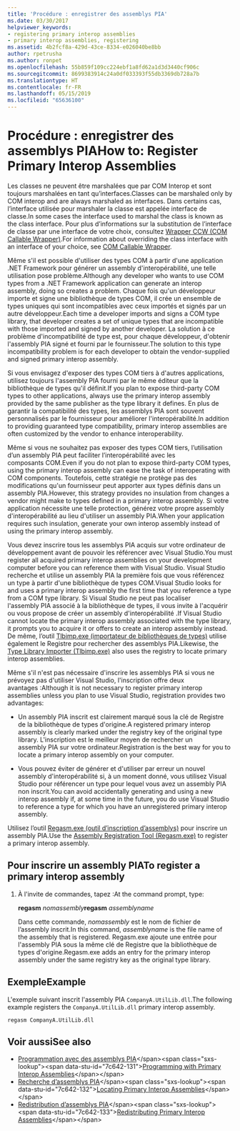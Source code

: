 ```yaml
---
title: 'Procédure : enregistrer des assemblys PIA'
ms.date: 03/30/2017
helpviewer_keywords:
- registering primary interop assemblies
- primary interop assemblies, registering
ms.assetid: 4b2fcf8a-429d-43ce-8334-e026040be8bb
author: rpetrusha
ms.author: ronpet
ms.openlocfilehash: 55b859f109cc224ebf1a8fd62a1d3d3440cf906c
ms.sourcegitcommit: 8699383914c24a0df033393f55db3369db728a7b
ms.translationtype: HT
ms.contentlocale: fr-FR
ms.lasthandoff: 05/15/2019
ms.locfileid: "65636100"
---
```

# <a name="how-to-register-primary-interop-assemblies"></a><span data-ttu-id="7c642-102">Procédure : enregistrer des assemblys PIA</span><span class="sxs-lookup"><span data-stu-id="7c642-102">How to: Register Primary Interop Assemblies</span></span>

<span data-ttu-id="7c642-103">Les classes ne peuvent être marshalées que par COM Interop et sont toujours marshalées en tant qu’interfaces.</span><span class="sxs-lookup"><span data-stu-id="7c642-103">Classes can be marshaled only by COM interop and are always marshaled as interfaces.</span></span> <span data-ttu-id="7c642-104">Dans certains cas, l’interface utilisée pour marshaler la classe est appelée interface de classe.</span><span class="sxs-lookup"><span data-stu-id="7c642-104">In some cases the interface used to marshal the class is known as the class interface.</span></span> <span data-ttu-id="7c642-105">Pour plus d’informations sur la substitution de l’interface de classe par une interface de votre choix, consultez [Wrapper CCW (COM Callable Wrapper)](../../../docs/framework/interop/com-callable-wrapper.md).</span><span class="sxs-lookup"><span data-stu-id="7c642-105">For information about overriding the class interface with an interface of your choice, see [COM Callable Wrapper](../../../docs/framework/interop/com-callable-wrapper.md).</span></span>

 <span data-ttu-id="7c642-106">Même s'il est possible d'utiliser des types COM à partir d'une application .NET Framework pour générer un assembly d'interopérabilité, une telle utilisation pose problème.</span><span class="sxs-lookup"><span data-stu-id="7c642-106">Although any developer who wants to use COM types from a .NET Framework application can generate an interop assembly, doing so creates a problem.</span></span> <span data-ttu-id="7c642-107">Chaque fois qu'un développeur importe et signe une bibliothèque de types COM, il crée un ensemble de types uniques qui sont incompatibles avec ceux importés et signés par un autre développeur.</span><span class="sxs-lookup"><span data-stu-id="7c642-107">Each time a developer imports and signs a COM type library, that developer creates a set of unique types that are incompatible with those imported and signed by another developer.</span></span> <span data-ttu-id="7c642-108">La solution à ce problème d'incompatibilité de type est, pour chaque développeur, d'obtenir l'assembly PIA signé et fourni par le fournisseur.</span><span class="sxs-lookup"><span data-stu-id="7c642-108">The solution to this type incompatibility problem is for each developer to obtain the vendor-supplied and signed primary interop assembly.</span></span>

 <span data-ttu-id="7c642-109">Si vous envisagez d'exposer des types COM tiers à d'autres applications, utilisez toujours l'assembly PIA fourni par le même éditeur que la bibliothèque de types qu'il définit.</span><span class="sxs-lookup"><span data-stu-id="7c642-109">If you plan to expose third-party COM types to other applications, always use the primary interop assembly provided by the same publisher as the type library it defines.</span></span> <span data-ttu-id="7c642-110">En plus de garantir la compatibilité des types, les assemblys PIA sont souvent personnalisés par le fournisseur pour améliorer l'interopérabilité.</span><span class="sxs-lookup"><span data-stu-id="7c642-110">In addition to providing guaranteed type compatibility, primary interop assemblies are often customized by the vendor to enhance interoperability.</span></span>

 <span data-ttu-id="7c642-111">Même si vous ne souhaitez pas exposer des types COM tiers, l’utilisation d’un assembly PIA peut faciliter l’interopérabilité avec les composants COM.</span><span class="sxs-lookup"><span data-stu-id="7c642-111">Even if you do not plan to expose third-party COM types, using the primary interop assembly can ease the task of interoperating with COM components.</span></span> <span data-ttu-id="7c642-112">Toutefois, cette stratégie ne protège pas des modifications qu'un fournisseur peut apporter aux types définis dans un assembly PIA.</span><span class="sxs-lookup"><span data-stu-id="7c642-112">However, this strategy provides no insulation from changes a vendor might make to types defined in a primary interop assembly.</span></span> <span data-ttu-id="7c642-113">Si votre application nécessite une telle protection, générez votre propre assembly d'interopérabilité au lieu d'utiliser un assembly PIA.</span><span class="sxs-lookup"><span data-stu-id="7c642-113">When your application requires such insulation, generate your own interop assembly instead of using the primary interop assembly.</span></span>

 <span data-ttu-id="7c642-114">Vous devez inscrire tous les assemblys PIA acquis sur votre ordinateur de développement avant de pouvoir les référencer avec Visual Studio.</span><span class="sxs-lookup"><span data-stu-id="7c642-114">You must register all acquired primary interop assemblies on your development computer before you can reference them with Visual Studio.</span></span> <span data-ttu-id="7c642-115">Visual Studio recherche et utilise un assembly PIA la première fois que vous référencez un type à partir d'une bibliothèque de types COM.</span><span class="sxs-lookup"><span data-stu-id="7c642-115">Visual Studio looks for and uses a primary interop assembly the first time that you reference a type from a COM type library.</span></span> <span data-ttu-id="7c642-116">Si Visual Studio ne peut pas localiser l'assembly PIA associé à la bibliothèque de types, il vous invite à l'acquérir ou vous propose de créer un assembly d'interopérabilité .</span><span class="sxs-lookup"><span data-stu-id="7c642-116">If Visual Studio cannot locate the primary interop assembly associated with the type library, it prompts you to acquire it or offers to create an interop assembly instead.</span></span> <span data-ttu-id="7c642-117">De même, l’outil [Tlbimp.exe (importateur de bibliothèques de types)](../../../docs/framework/tools/tlbimp-exe-type-library-importer.md) utilise également le Registre pour rechercher des assemblys PIA.</span><span class="sxs-lookup"><span data-stu-id="7c642-117">Likewise, the [Type Library Importer (Tlbimp.exe)](../../../docs/framework/tools/tlbimp-exe-type-library-importer.md) also uses the registry to locate primary interop assemblies.</span></span>

 <span data-ttu-id="7c642-118">Même s'il n'est pas nécessaire d'inscrire les assemblys PIA si vous ne prévoyez pas d'utiliser Visual Studio, l'inscription offre deux avantages :</span><span class="sxs-lookup"><span data-stu-id="7c642-118">Although it is not necessary to register primary interop assemblies unless you plan to use Visual Studio, registration provides two advantages:</span></span>

- <span data-ttu-id="7c642-119">Un assembly PIA inscrit est clairement marqué sous la clé de Registre de la bibliothèque de types d'origine.</span><span class="sxs-lookup"><span data-stu-id="7c642-119">A registered primary interop assembly is clearly marked under the registry key of the original type library.</span></span> <span data-ttu-id="7c642-120">L'inscription est le meilleur moyen de rechercher un assembly PIA sur votre ordinateur.</span><span class="sxs-lookup"><span data-stu-id="7c642-120">Registration is the best way for you to locate a primary interop assembly on your computer.</span></span>

- <span data-ttu-id="7c642-121">Vous pouvez éviter de générer et d'utiliser par erreur un nouvel assembly d'interopérabilité si, à un moment donné, vous utilisez Visual Studio pour référencer un type pour lequel vous avez un assembly PIA non inscrit.</span><span class="sxs-lookup"><span data-stu-id="7c642-121">You can avoid accidentally generating and using a new interop assembly if, at some time in the future, you do use Visual Studio to reference a type for which you have an unregistered primary interop assembly.</span></span>

<span data-ttu-id="7c642-122">Utilisez l’outil [Regasm.exe (outil d’inscription d’assemblys)](../../../docs/framework/tools/regasm-exe-assembly-registration-tool.md) pour inscrire un assembly PIA.</span><span class="sxs-lookup"><span data-stu-id="7c642-122">Use the [Assembly Registration Tool (Regasm.exe)](../../../docs/framework/tools/regasm-exe-assembly-registration-tool.md) to register a primary interop assembly.</span></span>

## <a name="to-register-a-primary-interop-assembly"></a><span data-ttu-id="7c642-123">Pour inscrire un assembly PIA</span><span class="sxs-lookup"><span data-stu-id="7c642-123">To register a primary interop assembly</span></span>

1. <span data-ttu-id="7c642-124">À l'invite de commandes, tapez :</span><span class="sxs-lookup"><span data-stu-id="7c642-124">At the command prompt, type:</span></span>

     <span data-ttu-id="7c642-125">**regasm** *nomassembly*</span><span class="sxs-lookup"><span data-stu-id="7c642-125">**regasm** *assemblyname*</span></span>

     <span data-ttu-id="7c642-126">Dans cette commande, *nomassembly* est le nom de fichier de l’assembly inscrit.</span><span class="sxs-lookup"><span data-stu-id="7c642-126">In this command, *assemblyname* is the file name of the assembly that is registered.</span></span> <span data-ttu-id="7c642-127">Regasm.exe ajoute une entrée pour l'assembly PIA sous la même clé de Registre que la bibliothèque de types d'origine.</span><span class="sxs-lookup"><span data-stu-id="7c642-127">Regasm.exe adds an entry for the primary interop assembly under the same registry key as the original type library.</span></span>

## <a name="example"></a><span data-ttu-id="7c642-128">Exemple</span><span class="sxs-lookup"><span data-stu-id="7c642-128">Example</span></span>
 <span data-ttu-id="7c642-129">L'exemple suivant inscrit l'assembly PIA `CompanyA.UtilLib.dll`.</span><span class="sxs-lookup"><span data-stu-id="7c642-129">The following example registers the `CompanyA.UtilLib.dll` primary interop assembly.</span></span>

```console
regasm CompanyA.UtilLib.dll
```

## <a name="see-also"></a><span data-ttu-id="7c642-130">Voir aussi</span><span class="sxs-lookup"><span data-stu-id="7c642-130">See also</span></span>

- <span data-ttu-id="7c642-131">[Programmation avec des assemblys PIA](https://docs.microsoft.com/previous-versions/dotnet/netframework-4.0/baxfadst(v=vs.100))</span><span class="sxs-lookup"><span data-stu-id="7c642-131">[Programming with Primary Interop Assemblies](https://docs.microsoft.com/previous-versions/dotnet/netframework-4.0/baxfadst(v=vs.100))</span></span>
- <span data-ttu-id="7c642-132">[Recherche d’assemblys PIA](https://docs.microsoft.com/previous-versions/dotnet/netframework-4.0/y06sxw56(v=vs.100))</span><span class="sxs-lookup"><span data-stu-id="7c642-132">[Locating Primary Interop Assemblies](https://docs.microsoft.com/previous-versions/dotnet/netframework-4.0/y06sxw56(v=vs.100))</span></span>
- <span data-ttu-id="7c642-133">[Redistribution d’assemblys PIA](https://docs.microsoft.com/previous-versions/dotnet/netframework-4.0/w0dt2w20(v=vs.100))</span><span class="sxs-lookup"><span data-stu-id="7c642-133">[Redistributing Primary Interop Assemblies](https://docs.microsoft.com/previous-versions/dotnet/netframework-4.0/w0dt2w20(v=vs.100))</span></span>
